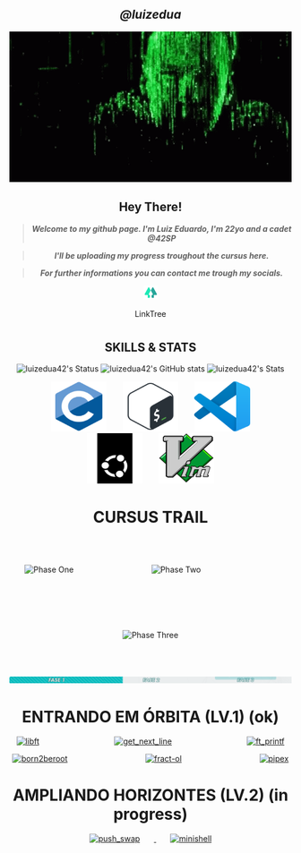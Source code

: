 
<div align = center>

## ___@luizedua___ 
![Matrix code / Neo wearing glasses](assets/neo.gif)
<div align = center>

## **Hey There!**
</div>

>___Welcome to my github page. I'm Luiz Eduardo, I'm 22yo and a cadet @42SP___

>___I'll be uploading my progress troughout the cursus here.___

>___For further informations you can contact me trough my socials.___

<a href="https://linktr.ee/luizedua42" target="_blank"><img  src=assets/icons8-linktree-48.png  title="LinkTree" height=25  ></a>

LinkTree
#
## SKILLS & STATS 
<div align=center>

![luizedua42's Status](https://github-readme-stats.vercel.app/api?username=luizedua42e&show_icons=true)
![luizedua42's GitHub stats](https://github-readme-stats.vercel.app/api?username=luizedua42&show_icons=true&theme=radical)
![luizedua42's Stats](https://github-readme-stats.vercel.app/api?username=luizedua42&theme=jolly&show_icons=true&hide_border=true&count_private=false)

<img src=https://raw.githubusercontent.com/devicons/devicon/1119b9f84c0290e0f0b38982099a2bd027a48bf1/icons/c/c-original.svg title="C" height=90 width=100  hspace=14><img src=https://raw.githubusercontent.com/devicons/devicon/1119b9f84c0290e0f0b38982099a2bd027a48bf1/icons/bash/bash-original.svg title="bash" height=90 width=100  hspace=14><img src=https://raw.githubusercontent.com/devicons/devicon/1119b9f84c0290e0f0b38982099a2bd027a48bf1/icons/vscode/vscode-original.svg title="VSCode" height=90 width=100  hspace=14><img src=https://raw.githubusercontent.com/devicons/devicon/1119b9f84c0290e0f0b38982099a2bd027a48bf1/icons/ubuntu/ubuntu-plain.svg title="Ubuntu" height=90 width=100  hspace=14><img src=https://raw.githubusercontent.com/devicons/devicon/1119b9f84c0290e0f0b38982099a2bd027a48bf1/icons/vim/vim-original.svg title="Vim" height=90 width=100  hspace=14>
</div>


# CURSUS TRAIL

<img title="Phase One" src="https://game.42sp.org.br/static/assets/achievements/phase_onem.png" hspace="0" vspace="50">
<img title="Phase Two"src="https://game.42sp.org.br/static/assets/achievements/phase_twon.png" hspace="135" vspace="50" >
<img title="Phase Three"src="https://game.42sp.org.br/static/assets/achievements/phase_threen.png" hspace="0" vspace="50">

  ![Progress Bar](assets/Screenshot%202023-09-17%20at%2017-33-46%2042%20Game.png)

# ENTRANDO EM ÓRBITA (LV.1) (ok)

<a href="https://github.com/luizedua42/42libft" target="_blank"><img src="https://game.42sp.org.br/static/assets/achievements/libftm.png" title ="libft" hspace = "0" ></a> 
<a href="https://github.com/luizedua42/42get_next_line" target="_blank"><img  src="https://game.42sp.org.br/static/assets/achievements/get_next_linem.png" title = "get_next_line" hspace = "130" ></a> 
<a href="https://github.com/luizedua42/42_printf" target="_blank"><img  src="https://game.42sp.org.br/static/assets/achievements/ft_printfe.png" title = "ft_printf" hspace = "0" ></a> 

<a href="https://github.com/luizedua42/42_born2beroot" target="_blank"><img  src="https://game.42sp.org.br/static/assets/achievements/born2berootm.png" title = "born2beroot" hspace = "0" ></a>
<a href="https://github.com/luizedua42/42_fract-ol" target="_blank"><img  src="https://game.42sp.org.br/static/assets/achievements/fract-olm.png" title = "fract-ol" hspace = "135" ></a>
<a href="https://github.com/luizedua42/42_pipex" target="_blank"><img src="https://game.42sp.org.br/static/assets/achievements/pipexe.png" title = "pipex" hspace = "0" ></a>

# AMPLIANDO HORIZONTES (LV.2) (in progress)

<a href="https://github.com/luizedua42/42_push_swap" target="_blank"><img  src="https://game.42sp.org.br/static/assets/achievements/push_swape.png" title = "push_swap" hspace = "25" >
<a href="https://github.com/luizedua42/42_minishell" target="_blank"><img  src="https://game.42sp.org.br/static/assets/achievements/minishelln.png" title = "minishell" hspace = "25" >

#

  

